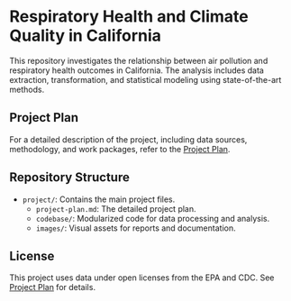 # Respiratory Health and Climate Quality in California

This repository investigates the relationship between air pollution and respiratory health outcomes in California. The analysis includes data extraction, transformation, and statistical modeling using state-of-the-art methods.

## Project Plan

For a detailed description of the project, including data sources, methodology, and work packages, refer to the [Project Plan](./project/project-plan.md).

## Repository Structure

- `project/`: Contains the main project files.
  - `project-plan.md`: The detailed project plan.
  - `codebase/`: Modularized code for data processing and analysis.
  - `images/`: Visual assets for reports and documentation.

## License

This project uses data under open licenses from the EPA and CDC. See [Project Plan](./project/project-plan.md) for details.
